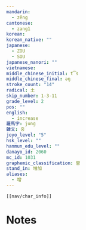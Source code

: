 ```yaml
---
mandarin:
  - zēng
cantonese:
  - zang1
korean:
korean_native: ""
japanese:
  - ZOU
  - SOU
japanese_nanori: ""
vietnamese:
middle_chinese_initial: t͡s
middle_chinese_final: əŋ
stroke_count: "14"
radical: 土
skip_number: 1-3-11
grade_level: 2
pos: ""
english:
  - increase
羅馬字: jung
韓文: 중
joyo_level: "5"
hsk_level: ""
hanmun_edu_level: ""
danayo_id: 2060
mc_id: 1031
graphemic_classification: 曽
stand_in: 増加
aliases:
  - 增
---
```

```meta-bind-embed
[[nav/char_info]]
```

# Notes

